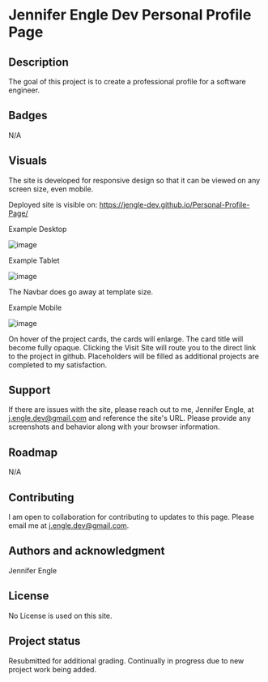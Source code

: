 # Jennifer Engle Dev Personal Profile Page

## Description
The goal of this project is to create a professional profile for a software engineer.

## Badges
N/A

## Visuals
The site is developed for responsive design so that it can be viewed on any screen size, even mobile.

Deployed site is visible on: https://jengle-dev.github.io/Personal-Profile-Page/ 

Example Desktop

![image](https://user-images.githubusercontent.com/117794203/216795886-ae2931b9-1980-4860-975f-3aa4a23a8a28.png)

Example Tablet

![image](https://user-images.githubusercontent.com/117794203/216795950-6ab70485-7d7e-4bfd-a384-e0808355d57a.png)

The Navbar does go away at template size.

Example Mobile

![image](https://user-images.githubusercontent.com/117794203/216795990-35825e7e-5001-41a8-a058-6a4261166fdc.png)


On hover of the project cards, the cards will enlarge. The card title will become fully opaque. Clicking the Visit Site will route you to the direct link to the project in github. Placeholders will be filled as additional projects are completed to my satisfaction.

## Support
If there are issues with the site, please reach out to me, Jennifer Engle, at j.engle.dev@gmail.com and reference the site's URL. Please provide any screenshots and behavior along with your browser information.

## Roadmap
N/A

## Contributing
I am open to collaboration for contributing to updates to this page. Please email me at j.engle.dev@gmail.com.

## Authors and acknowledgment
Jennifer Engle

## License
No License is used on this site.

## Project status
Resubmitted for additional grading. Continually in progress due to new project work being added.
